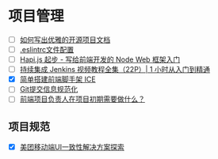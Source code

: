 # 项目管理

- [ ] [如何写出优雅的开源项目文档](https://juejin.im/post/5d3eea186fb9a06b1f140969)
- [ ] [.eslintrc文件配置](https://www.jianshu.com/p/a4966ddf9b0c)
- [ ] [Hapi.js 起步 - 写给前端开发的 Node Web 框架入门](https://juejin.im/post/5c6cde8d6fb9a04a05404023)
- [ ] [持续集成 Jenkins 视频教程全集（22P）| 1 小时从入门到精通](https://www.bilibili.com/video/av59639803?p=1)
- [X] [简单搭建前端脚手架 ICE](https://www.jianshu.com/p/95bca88285e6)
- [ ] [Git提交信息规范化](https://blog.csdn.net/ligang2585116/article/details/80284819)
- [ ] [前端项目负责人在项目初期需要做什么？](https://juejin.cn/post/6968874442554343455)

## 项目规范

- [x] [美团移动端UI一致性解决方案探索](https://mp.weixin.qq.com/s/uS_wLchAXALEAThmU-vVog)

